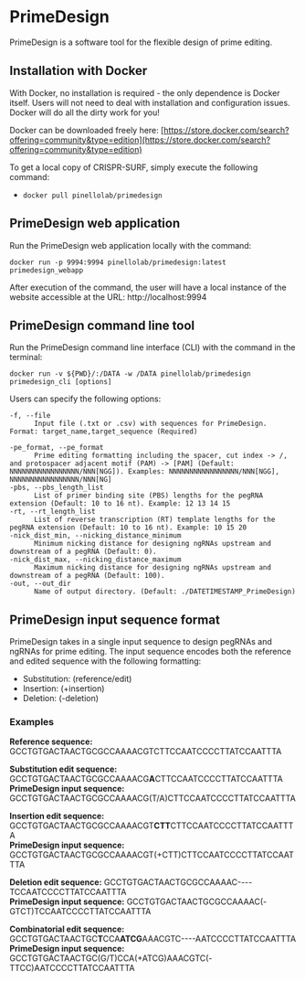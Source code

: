 # PrimeDesign

PrimeDesign is a software tool for the flexible design of prime editing.

## Installation with Docker

With Docker, no installation is required - the only dependence is Docker itself. Users will not need to deal with installation and configuration issues. Docker will do all the dirty work for you!

Docker can be downloaded freely here: [https://store.docker.com/search?offering=community&type=edition](https://store.docker.com/search?offering=community&type=edition)

To get a local copy of CRISPR-SURF, simply execute the following command:
* ```docker pull pinellolab/primedesign```

## PrimeDesign web application

Run the PrimeDesign web application locally with the command:

```
docker run -p 9994:9994 pinellolab/primedesign:latest primedesign_webapp
```
After execution of the command, the user will have a local instance of the website accessible at the URL: http://localhost:9994

## PrimeDesign command line tool

Run the PrimeDesign command line interface (CLI) with the command in the terminal:

```
docker run -v ${PWD}/:/DATA -w /DATA pinellolab/primedesign primedesign_cli [options]
```

Users can specify the following options:
```
-f, --file
      Input file (.txt or .csv) with sequences for PrimeDesign. Format: target_name,target_sequence (Required)

-pe_format, --pe_format
      Prime editing formatting including the spacer, cut index -> /, and protospacer adjacent motif (PAM) -> [PAM] (Default: NNNNNNNNNNNNNNNNN/NNN[NGG]). Examples: NNNNNNNNNNNNNNNNN/NNN[NGG], NNNNNNNNNNNNNNNNN/NNN[NG]
-pbs, --pbs_length_list
      List of primer binding site (PBS) lengths for the pegRNA extension (Default: 10 to 16 nt). Example: 12 13 14 15
-rt, --rt_length_list
      List of reverse transcription (RT) template lengths for the pegRNA extension (Default: 10 to 16 nt). Example: 10 15 20
-nick_dist_min, --nicking_distance_minimum
      Minimum nicking distance for designing ngRNAs upstream and downstream of a pegRNA (Default: 0).
-nick_dist_max, --nicking_distance_maximum
      Maximum nicking distance for designing ngRNAs upstream and downstream of a pegRNA (Default: 100).
-out, --out_dir
      Name of output directory. (Default: ./DATETIMESTAMP_PrimeDesign)
```
## PrimeDesign input sequence format

PrimeDesign takes in a single input sequence to design pegRNAs and ngRNAs for prime editing. The input sequence encodes both the reference and edited sequence with the following formatting:

* Substitution:     (reference/edit)
* Insertion:        (+insertion)
* Deletion:         (-deletion)

### Examples
**Reference sequence:** GCCTGTGACTAACTGCGCCAAAACGTCTTCCAATCCCCTTATCCAATTTA

**Substitution edit sequence:** GCCTGTGACTAACTGCGCCAAAACG**A**CTTCCAATCCCCTTATCCAATTTA<br/>
**PrimeDesign input sequence:** GCCTGTGACTAACTGCGCCAAAACG(T/A)CTTCCAATCCCCTTATCCAATTTA

**Insertion edit sequence:** GCCTGTGACTAACTGCGCCAAAACGT**CTT**CTTCCAATCCCCTTATCCAATTTA<br/>
**PrimeDesign input sequence:** GCCTGTGACTAACTGCGCCAAAACGT(+CTT)CTTCCAATCCCCTTATCCAATTTA

**Deletion edit sequence:** GCCTGTGACTAACTGCGCCAAAAC----TCCAATCCCCTTATCCAATTTA<br/>
**PrimeDesign input sequence:** GCCTGTGACTAACTGCGCCAAAAC(-GTCT)TCCAATCCCCTTATCCAATTTA

**Combinatorial edit sequence:** GCCTGTGACTAACTGC**T**CCA**ATCG**AAACGTC----AATCCCCTTATCCAATTTA<br/>
**PrimeDesign input sequence:** GCCTGTGACTAACTGC(G/T)CCA(+ATCG)AAACGTC(-TTCC)AATCCCCTTATCCAATTTA
